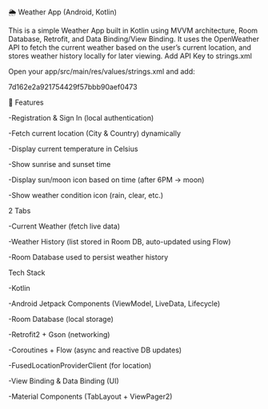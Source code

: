 🌦 Weather App (Android, Kotlin)

This is a simple Weather App built in Kotlin using MVVM architecture, Room Database, Retrofit, and Data Binding/View Binding.
It uses the OpenWeather API to fetch the current weather based on the user’s current location, and stores weather history locally for later viewing.
Add API Key to strings.xml

Open your app/src/main/res/values/strings.xml and add:

<string name="openweather_api_key">7d162e2a921754429f57bbb90aef0473</string>

📱 Features

 -Registration & Sign In (local authentication)

 -Fetch current location (City & Country) dynamically

 -Display current temperature in Celsius

 -Show sunrise and sunset time

 -Display sun/moon icon based on time (after 6PM → moon)

 -Show weather condition icon (rain, clear, etc.)

2 Tabs

-Current Weather (fetch live data)

-Weather History (list stored in Room DB, auto-updated using Flow)

-Room Database used to persist weather history

Tech Stack

-Kotlin

-Android Jetpack Components (ViewModel, LiveData, Lifecycle)

-Room Database (local storage)

-Retrofit2 + Gson (networking)

-Coroutines + Flow (async and reactive DB updates)

-FusedLocationProviderClient (for location)

-View Binding & Data Binding (UI)

-Material Components (TabLayout + ViewPager2)
